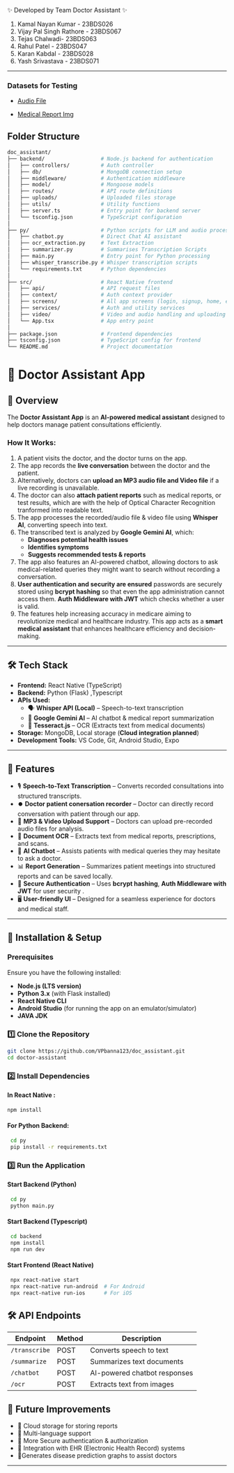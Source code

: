 ✨ Developed by Team Doctor Assistant ✨

1. Kamal Nayan Kumar - 23BDS026
2. Vijay Pal Singh Rathore - 23BDS067
3. Tejas Chalwadi- 23BDS063
4. Rahul Patel - 23BDS047
5. Karan Kabdal - 23BDS028
6. Yash Srivastava - 23BDS071

---
### Datasets for Testing
- [Audio File](https://github.com/VPbanna123/doc_assistant/blob/main/py/test.mp3)

- [Medical Report Img](https://github.com/VPbanna123/doc_assistant/blob/main/py/blood_report.png)

## Folder Structure
```bash
doc_assistant/
├── backend/                  # Node.js backend for authentication 
│   ├── controllers/          # Auth controller
│   ├── db/                   # MongoDB connection setup
│   ├── middleware/           # Authentication middleware
│   ├── model/                # Mongoose models
│   ├── routes/               # API route definitions
│   ├── uploads/              # Uploaded files storage
│   ├── utils/                # Utility functions
│   ├── server.ts             # Entry point for backend server
│   └── tsconfig.json         # TypeScript configuration
│
├── py/                       # Python scripts for LLM and audio processing
│   ├── chatbot.py            # Direct Chat AI assistant 
│   ├── ocr_extraction.py     # Text Extraction
│   ├── summarizer.py         # Summarises Transcription Scripts    
│   ├── main.py               # Entry point for Python processing
│   ├── whisper_transcribe.py # Whisper transcription scripts
│   └── requirements.txt      # Python dependencies
│
├── src/                      # React Native frontend
│   ├── api/                  # API request files
│   ├── context/              # Auth context provider
│   ├── screens/              # All app screens (login, signup, home, etc.)
│   ├── services/             # Auth and utility services
│   ├── video/                # Video and audio handling and uploading
│   └── App.tsx               # App entry point
│
├── package.json              # Frontend dependencies
├── tsconfig.json             # TypeScript config for frontend
└── README.md                 # Project documentation
```

# 🏥 Doctor Assistant App

## 📌 Overview  

The **Doctor Assistant App** is an **AI-powered medical assistant** designed to help doctors manage patient consultations efficiently.  

### **How It Works:**  
1. A patient visits the doctor, and the doctor turns on the app.  
2. The app records the **live conversation** between the doctor and the patient.  
3. Alternatively, doctors can **upload an MP3 audio file and Video file** if a live recording is unavailable.  
4. The doctor can also **attach patient reports** such as medical reports, or test results, which are with the help of Optical Character Recognition tranformed into readable text.
5. The app processes the recorded/audio file & video file using **Whisper AI**, converting speech into text.  
6. The transcribed text is analyzed by **Google Gemini AI**, which:  
   - **Diagnoses potential health issues**  
   - **Identifies symptoms**  
   - **Suggests recommended tests & reports**  
7. The app also features an AI-powered chatbot, allowing doctors to ask medical-related queries they might want to search without recording a conversation.  
8. **User authentication and security are ensured** passwords are securely stored using **bcrypt hashing** so that even the app administration cannot access them. **Auth Middleware with JWT** which checks whether a user is valid.
9. The features help increasing accuracy in medicare aiming to revolutionize medical and healthcare industry.
This app acts as a **smart medical assistant** that enhances healthcare efficiency and decision-making.  

---

## 🛠 Tech Stack  

- **Frontend:** React Native (TypeScript)  
- **Backend:** Python (Flask) ,Typescript   
- **APIs Used:**  
  - 🗣 **Whisper API (Local)** – Speech-to-text transcription  
  - 🤖 **Google Gemini AI** – AI chatbot & medical report summarization  
  - 📝 **Tesseract.js** – OCR (Extracts text from medical documents)  
- **Storage:** MongoDB, Local storage (**Cloud integration planned**)  
- **Development Tools:** VS Code, Git, Android Studio, Expo  

---

## 🚀 Features  

- 🎙 **Speech-to-Text Transcription** – Converts recorded consultations into structured transcripts.  
- ⏺️ **Doctor patient conersation recorder** – Doctor can directly record conversation with patient through our app.  
- 🎵 **MP3 & Video Upload Support** – Doctors can upload pre-recorded audio files for analysis.  
- 📄 **Document OCR** – Extracts text from medical reports, prescriptions, and scans.  
- 🤖 **AI Chatbot** – Assists patients with medical queries they may hesitate to ask a doctor.  
- 📊 **Report Generation** – Summarizes patient meetings into structured reports and can be saved locally.  
- 🔐 **Secure Authentication** – Uses **bcrypt hashing**, **Auth Middleware with JWT** for user security .  
- 🖥 **User-friendly UI** – Designed for a seamless experience for doctors and medical staff.  

---

## 🔧 Installation & Setup  

### **Prerequisites**  

Ensure you have the following installed:  
- **Node.js (LTS version)**  
- **Python 3.x** (with Flask installed)  
- **React Native CLI**  
- **Android Studio** (for running the app on an emulator/simulator)  
- **JAVA JDK**   

### **1️⃣ Clone the Repository**  

```bash
git clone https://github.com/VPbanna123/doc_assistant.git
cd doctor-assistant

```

### 2️⃣ Install Dependencies

#### In React Native :

```bash
npm install
```


#### For Python Backend:

```bash
 cd py
 pip install -r requirements.txt
```

### 3️⃣ Run the Application

#### Start Backend (Python)

```bash
 cd py
 python main.py 
```
#### Start Backend (Typescript)

```bash
 cd backend
 npm install
 npm run dev 
```

#### Start Frontend (React Native)

```bash
 npx react-native start
 npx react-native run-android  # For Android
 npx react-native run-ios      # For iOS
```

## 🛠 API Endpoints

| Endpoint      | Method | Description                  |
| ------------- | ------ | ---------------------------- |
| `/transcribe` | POST   | Converts speech to text      |
| `/summarize`  | POST   | Summarizes text documents    |
| `/chatbot`    | POST   | AI-powered chatbot responses |
| `/ocr`        | POST   | Extracts text from images    |

## 🎯 Future Improvements

- 🔹 Cloud storage for storing reports
- 🔹 Multi-language support
- 🔹 More Secure authentication & authorization
- 🔹 Integration with EHR (Electronic Health Record) systems
- 🔹Generates disease prediction graphs to assist doctors 
---